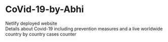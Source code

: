 # CoVid-19-by-Abhi
 Netlify deployed website
 <br>
 Details about Covid-19 including prevention measures and a live worldwide country by country cases counter 
